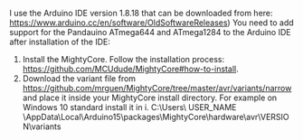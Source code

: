 I use the Arduino IDE version 1.8.18 that can be downloaded from here: https://www.arduino.cc/en/software/OldSoftwareReleases)
You need to add support for the Pandauino ATmega644 and ATmega1284 to the Arduino IDE after installation of the IDE:
1. Install the MightyCore. Follow the installation process: https://github.com/MCUdude/MightyCore#how-to-install. 
2. Download the variant file from https://github.com/mrguen/MightyCore/tree/master/avr/variants/narrow and place it inside your MightyCore install directory. For example on Windows 10 standard install it in
   i. C:\Users\ USER_NAME \AppData\Local\Arduino15\packages\MightyCore\hardware\avr\VERSION\variants
